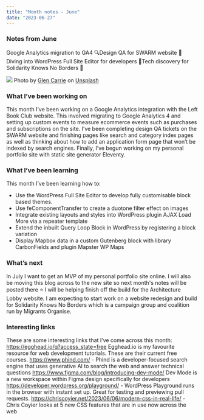 ```yaml
---
title: "Month notes - June"
date: "2023-06-27"
---
```


### Notes from June 
Google Analytics migration to GA4 🔍Design QA for SWARM website 💅 Diving into WordPress Full Site Editor for developers 🤿Tech discovery for Solidarity Knows No Borders 🧭


![](https://images.unsplash.com/photo-1589726310756-0198bd0d0fb2?ixlib=rb-4.0.3&ixid=M3wxMjA3fDB8MHxwaG90by1wYWdlfHx8fGVufDB8fHx8fA%3D%3D&auto=format&fit=crop&w=1770&q=80)
Photo by <a href="https://unsplash.com/@glencarrie?utm_source=unsplash&utm_medium=referral&utm_content=creditCopyText">Glen Carrie</a> on <a href="https://unsplash.com/photos/k06emqjiB7M?utm_source=unsplash&utm_medium=referral&utm_content=creditCopyText">Unsplash</a>
  
  
### What I’ve been working on
This month I’ve been working on a Google Analytics integration with the Left Book Club website. This involved migrating to Google Analytics 4 and setting up custom events to measure ecommerce events such as purchases and subscriptions on the site. I’ve been completing design QA tickets on the SWARM website and finishing pages like search and category index pages as well as thinking about how to add an application form page that won’t be indexed by search engines. Finally, I’ve begun working on my personal portfolio site with static site generator Eleventy.

###  What I’ve been learning
This month I’ve been learning how to:
- Use the WordPress Full Site Editor to develop fully customisable block based themes.
- Use feComponentTransfer to create a duotone filter effect on images
- Integrate existing layouts and styles into WordPress plugin AJAX Load More via a repeater template
- Extend the inbuilt Query Loop Block in WordPress by registering a block variation
- Display Mapbox data in a custom Gutenberg block with library CarbonFields and plugin Mapster WP Maps

### What’s next
In July I want to get an MVP of my personal portfolio site online. I will also be moving this blog across to the new site so next month's notes will be posted there ⭐ I will be helping  finish off the build for the Architecture Lobby website. I am expecting to start work on a website redesign and build for Solidarity Knows No Borders which is a campaign group and coalition run by Migrants Organise. 

### Interesting links
These are some interesting links that I’ve come across this month: 
https://egghead.io/q?access_state=free Egghead.io is my favourite resource for web development tutorials. These are their current free courses.
https://www.phind.com/  -  Phind is a developer-focused search engine that uses generative AI to search the web and answer technical questions
https://www.figma.com/blog/introducing-dev-mode/ Dev Mode is a new workspace within Figma design specifically for developers
https://developer.wordpress.org/playground/ - WordPress Playground runs in the browser with instant set up. Great for testing and previewing pull requests. 
https://chriscoyier.net/2023/06/06/modern-css-in-real-life/ - Chris Coyier looks at 5 new CSS features that are in use now across the web
